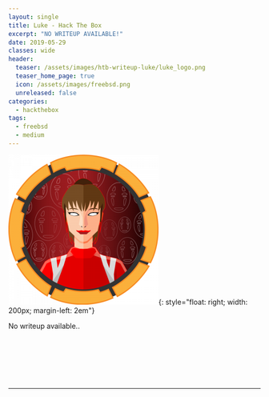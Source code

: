 ```yaml
---
layout: single
title: Luke - Hack The Box
excerpt: "NO WRITEUP AVAILABLE!"
date: 2019-05-29
classes: wide
header:
  teaser: /assets/images/htb-writeup-luke/luke_logo.png
  teaser_home_page: true
  icon: /assets/images/freebsd.png
  unreleased: false
categories:
  - hackthebox
tags:  
  - freebsd
  - medium
---
```


![](/assets/images/htb-writeup-luke/luke_logo.png){: style="float: right; width: 200px; margin-left: 2em"}

No writeup available..<br><br><br><br><br><br><br>

----------------